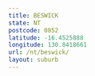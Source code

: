 ```yaml
---
title: BESWICK
state: NT
postcode: 0852
latitude: -16.4525888
longitude: 130.8418661
url: /nt/beswick/
layout: suburb
---
```

